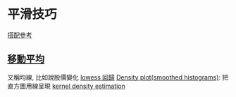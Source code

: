 # 平滑技巧
[搭配參考](https://medium.com/@baubibi/%E9%80%9F%E8%A8%98ai%E8%AA%B2%E7%A8%8B-%E7%B5%B1%E8%A8%88%E8%88%87%E8%B3%87%E6%96%99%E5%88%86%E6%9E%90-%E4%B8%89-d07dbd76d8c5)

## [移動平均](https://zh.wikipedia.org/wiki/%E7%A7%BB%E5%8B%95%E5%B9%B3%E5%9D%87)
又稱均線, 比如說股價變化
[lowess 回歸](https://en.wikipedia.org/wiki/Local_regression)
[Density plot(smoothed histograms)](https://datavizcatalogue.com/methods/density_plot.html): 把直方圖用線呈現
[kernel density estimation](https://zh.wikipedia.org/zh-tw/%E6%A0%B8%E5%AF%86%E5%BA%A6%E4%BC%B0%E8%AE%A1)
